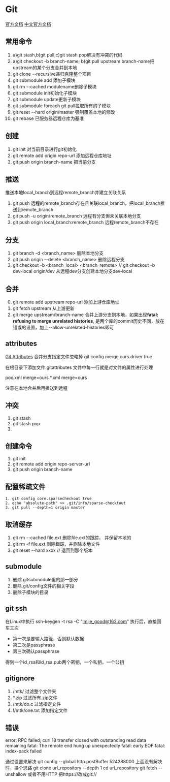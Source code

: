 # Git

[官方文档](https://git-scm.com/docs)
[中文官方文档](https://git-scm.com/book/zh/v2)

## 常用命令

1. a)git stash,b)git pull,c)git stash pop解决有冲突的代码
2. a)git checkout -b branch-name; b)git pull upstream branch-name把upstream的某个分支合并到本地
3. git clone <repository> --recursive递归克隆整个项目
4. git submodule add <repository> <path>添加子模块
5. git rm --cached modulename删除子模块
6. git submodule init初始化子模块
7. git submodule update更新子模块
8. git submodule foreach git pull拉取所有的子模块
9. git reset --hard origin/master 强制覆盖本地的修改
10. git rebase 已服务器远程仓库为基准

## 创建 
1. git init 对当前目录进行git初始化
2. git remote add origin repo-url 添加远程仓库地址
3. git push origin branch-name 把当前分支

## 推送
推送本地local_branch到远程remote_branch并建立关联关系
1. git push 远程的remote_branch存在且关联local_branch，把local_branch推送到remote_branch
2. git push -u origin/remote_branch 远程有分支但未关联本地分支 
3. git push origin local_branch:remote_branch 远程remote_branch不存在

## 分支
1. git branch -d <branch_name> 删除本地分支
2. git push origin --delete <branch_name> 删除远程分支
3. git checkout -b <branch_local> <branch_remote> // git checkout -b dev-local origin/dev 从远程dev分支创建本地分支dev-local

## 合并
0. git remote add upstream repo-url 添加上游仓库地址
1. git fetch upstream 从上游更新
2. git merge upstream/branch-name 合并上游分支到本地，如果出现**fatal: refusing to merge unrelated histories**, 是两个库的commit历史不同，放在错误的设置，加上--allow-unrelated-histories即可

## attributes
[Git Attributes](https://git-scm.com/book/en/v2/Customizing-Git-Git-Attributes)
合并分支指定文件忽略掉
git config merge.ours.driver true 

在根目录下添加文件.gitattributes
文件中每一行就是对文件的属性进行处理

pox.xml merge=ours 
*.xml merge=ours 

注意在本地合并后再推送到远程
## 冲突
1. git stash 
2. git stash pop 
3. 

## 创建命令

1. git init
2. git remote add origin repo-server-url
3. git push origin branch-name
    
	
## 配置稀疏文件

    1. git config core.sparsecheckout true
    2. echo "absolute-path" >> .git/info/sparse-checktout
    3. git pull --depth=1 origin master

## 取消缓存

1. git rm --cached file.ext 删除file.ext的跟踪， 并保留本地的
2. git rm -f file.ext 删除跟踪，并删除本地文件
3. git reset --hard xxxx // 退回到那个版本

## submodule

1. 删除.gitsubmodule里的那一部分
2. 删除.git/config文件的相关字段
3. 删除子模块的目录

## git ssh
在Linux中执行
ssh-keygen -t rsa -C "lmjie_good@163.com"
执行后，直接回车三次

- 第一次是要输入路径，否则默认数据
- 第二次是passphrase
- 第三次确认passphrase

得到一个id_rsa和id_rsa.pub两个密钥，一个私钥，一个公钥


## gitignore

1. /mtk/ 过滤整个文件夹
2. *.zip 过滤所有.zip文件
3. /mtk/do.c 过滤指定文件
4. !/mtk/one.txt 添加指定文件

## 错误

error: RPC failed; curl 18 transfer closed with outstanding read data remaining
fatal: The remote end hung up unexpectedly
fatal: early EOF
fatal: index-pack failed

通过设置来解决
git config --global http.postBuffer 524288000
上面没有解决时，换个思路
git clone url_repository --depth 1
cd url_repository 
git fetch --unshallow 
或者不用HTTP
把https://改成git://
